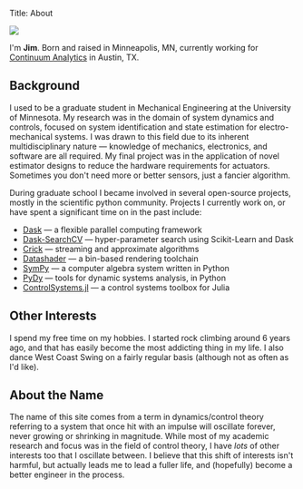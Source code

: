 Title: About

<img class="avatar" src="http://avatars3.githubusercontent.com/u/2783717?s=200" />

I'm **Jim**. Born and raised in Minneapolis, MN, currently working for
[Continuum Analytics](https://www.continuum.io/) in Austin, TX.

## Background

I used to be a graduate student in Mechanical Engineering at the University of
Minnesota. My research was in the domain of system dynamics and controls,
focused on system identification and state estimation for electro-mechanical
systems. I was drawn to this field due to its inherent multidisciplinary nature
&mdash; knowledge of mechanics, electronics, and software are all required.
My final project was in the application of novel estimator designs to
reduce the hardware requirements for actuators. Sometimes you don't need more
or better sensors, just a fancier algorithm.

During graduate school I became involved in several open-source projects,
mostly in the scientific python community. Projects I currently work on, or
have spent a significant time on in the past include:

- [Dask](http://dask.pydata.org/en/latest/) &mdash; a flexible parallel computing framework
- [Dask-SearchCV](https://github.com/dask/dask-searchcv) &mdash; hyper-parameter search using Scikit-Learn and Dask
- [Crick](https://github.com/jcrist/crick/) &mdash; streaming and approximate algorithms
- [Datashader](https://github.com/bokeh/datashader) &mdash; a bin-based rendering toolchain
- [SymPy](http://sympy.org) &mdash; a computer algebra system written in Python
- [PyDy](https://github.com/pydy/pydy) &mdash; tools for dynamic systems analysis, in Python
- [ControlSystems.jl](https://github.com/JuliaControl/ControlSystems.jl) &mdash; a control systems toolbox for Julia

## Other Interests

I spend my free time on my hobbies. I started rock climbing around 6 years ago,
and that has easily become the most addicting thing in my life.  I also dance
West Coast Swing on a fairly regular basis (although not as often as I'd like).

## About the Name

The name of this site comes from a term in dynamics/control theory referring to
a system that once hit with an impulse will oscillate forever, never growing or
shrinking in magnitude. While most of my academic research and focus was in the
field of control theory, I have *lots* of other interests too that I oscillate
between. I believe that this shift of interests isn't harmful, but actually
leads me to lead a fuller life, and (hopefully) become a better engineer in the
process.
